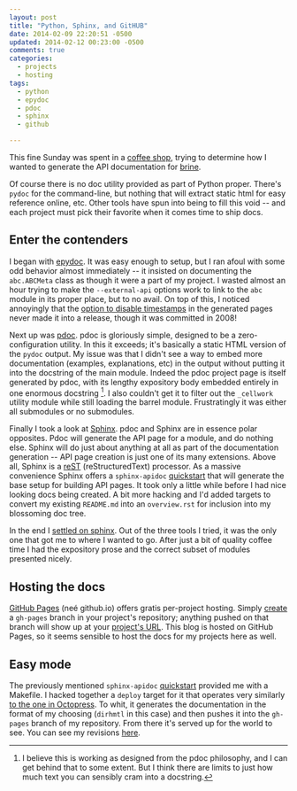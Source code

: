 ```yaml
---
layout: post
title: "Python, Sphinx, and GitHUB"
date: 2014-02-09 22:20:51 -0500
updated: 2014-02-12 00:23:00 -0500
comments: true
categories:
  - projects
  - hosting
tags:
  - python
  - epydoc
  - pdoc
  - sphinx
  - github

---
```


This fine Sunday was spent in a [coffee shop], trying to determine how
I wanted to generate the API documentation for [brine].

<!-- more -->

Of course there is no doc utility provided as part of Python proper.
There's `pydoc` for the command-line, but nothing that will extract
static html for easy reference online, etc. Other tools have spun into
being to fill this void -- and each project must pick their favorite
when it comes time to ship docs.

[coffee shop]: http://morningtimes-raleigh.com/ "The Morning Times"

[brine]: http://github.com/obriencj/python-brine


## Enter the contenders

I began with [epydoc]. It was easy enough to setup, but I ran afoul
with some odd behavior almost immediately -- it insisted on
documenting the `abc.ABCMeta` class as though it were a part of my
project. I wasted almost an hour trying to make the `--external-api`
options work to link to the `abc` module in its proper place, but to
no avail. On top of this, I noticed annoyingly that the
[option to disable timestamps][timestamps] in the generated pages
never made it into a release, though it was committed in 2008!

[epydoc]: http://epydoc.sourceforge.net/

[timestamps]: http://sourceforge.net/p/epydoc/feature-requests/77/

Next up was [pdoc]. pdoc is gloriously simple, designed to be a
zero-configuration utility. In this it exceeds; it's basically a
static HTML version of the `pydoc` output. My issue was that I didn't
see a way to embed more documentation (examples, explanations, etc) in
the output without putting it into the docstring of the main module.
Indeed the pdoc project page is itself generated by pdoc, with its
lengthy expository body embedded entirely in one enormous docstring
[^1].  I also couldn't get it to filter out the `_cellwork` utility
module while still loading the barrel module. Frustratingly it was
either all submodules or no submodules.

[pdoc]: http://pdoc.burntsushi.net/pdoc

[^1]: I believe this is working as designed from the pdoc philosophy, and I can get behind that to some extent. But I think there are limits to just how much text you can sensibly cram into a docstring.

Finally I took a look at [Sphinx]. pdoc and Sphinx are in essence
polar opposites. Pdoc will generate the API page for a module, and do
nothing else. Sphinx will do just about anything at all as part of the
documentation generation -- API page creation is just one of its many
extensions. Above all, Sphinx is a [reST] (reStructuredText)
processor.  As a massive convenience Sphinx offers a `sphinx-apidoc`
[quickstart] that will generate the base setup for building API
pages. It took only a little while before I had nice looking docs
being created. A bit more hacking and I'd added targets to convert my
existing `README.md` into an `overview.rst` for inclusion into my
blossoming doc tree.

[sphinx]: http://sphinx-doc.org/

[rest]: http://docutils.sourceforge.net/rst.html

[quickstart]: http://sphinx-doc.org/invocation.html#invocation-apidoc

In the end I [settled on sphinx][mydocs]. Out of the three tools I
tried, it was the only one that got me to where I wanted to go.  After
just a bit of quality coffee time I had the expository prose and the
correct subset of modules presented nicely.

[mydocs]: http://obriencj.preoccupied.net/python-brine/


## Hosting the docs

[GitHub Pages][github.io] (neé github.io) offers gratis per-project
hosting.  Simply [create] a `gh-pages` branch in your project's
repository; anything pushed on that branch will show up at your
[project's URL][mydocs]. This blog is hosted on GitHub Pages, so it
seems sensible to host the docs for my projects here as well.

[github.io]: http://github.io/ "GitHub Pages"

[create]: https://help.github.com/articles/creating-project-pages-manually


## Easy mode

The previously mentioned `sphinx-apidoc` [quickstart] provided me with
a Makefile.  I hacked together a `deploy` target for it that operates
very similarly [to the one in Octopress][rake deploy]. To whit, it
generates the documentation in the format of my choosing (`dirhmtl` in
this case) and then pushes it into the `gh-pages` branch of my
repository. From there it's served up for the world to see. You can
see my revisions [here][makefile].

[rake deploy]: http://octopress.org/docs/deploying/github/

[makefile]: https://github.com/obriencj/python-brine/blob/master/docs/Makefile
